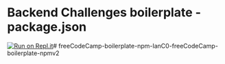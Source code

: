 # Backend Challenges boilerplate - package.json
[![Run on Repl.it](https://repl.it/badge/github/freeCodeCamp/boilerplate-npm)](https://repl.it/github/freeCodeCamp/boilerplate-npm)#   f r e e C o d e C a m p - b o i l e r p l a t e - n p m - I a n C 0 - f r e e C o d e C a m p - b o i l e r p l a t e - n p m v 2  
 